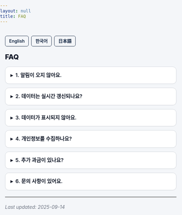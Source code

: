 ```yaml
---
layout: null
title: FAQ
---
```


<style>
  :root{
    --fg:#111827;         /* 본문 글자 */
    --bg:#F4F6F9;         /* 앱 전역 배경색 고정 */
    --muted:#6b7280;      /* 보조 텍스트 */
    --border:#d1d5db;     /* 경계선 */
    --card:#ffffff;       /* 카드 배경 */
    --primary:#142743;    /* 브랜드 포인트 */
  }

  html, body {
    margin:0; padding:0;
    background:var(--bg); color:var(--fg);
    font-family:-apple-system,BlinkMacSystemFont,"Segoe UI",Roboto,"Noto Sans","Apple SD Gothic Neo",sans-serif;
    line-height:1.6; font-size:16px;
    -webkit-font-smoothing:antialiased; text-rendering:optimizeLegibility;
  }
  main.doc {
    max-width: 720px; margin: 0 auto; padding: 20px 16px 48px;
  }

  /* 언어 버튼 */
  .lang-switch {
    display:flex; gap:8px; margin-bottom:16px;
  }
  .lang-switch a {
    padding:5px 12px; border-radius:6px;
    border:1px solid var(--primary);
    color:var(--primary);
    font-size:14px; font-weight:600;
    text-decoration:none;
    transition: all .2s;
    background:var(--bg);
  }
  .lang-switch a:hover {
    background:var(--primary); color:white;
  }

  h1 {
    font-size: 22px; font-weight: 800; letter-spacing:-0.2px;
    margin: 6px 0 12px;
  }
  p.lead { margin: 0 0 12px; color: var(--muted); }

  details {
    border:1px solid var(--border);
    border-radius:12px; background:var(--card);
    overflow:hidden; margin:12px 0;
    box-shadow:0 1px 2px rgba(0,0,0,0.03);
  }
  summary {
    list-style:none; cursor:pointer; font-weight:600;
    padding:14px 16px; user-select:none;
  }
  summary::-webkit-details-marker { display:none; }
  summary::before {
    content:"▸"; display:inline-block; margin-right:8px;
    transition: transform .18s ease;
  }
  details[open] summary::before { transform: rotate(90deg); }
  .details-body { padding: 0 16px 14px; }

  hr { border:0; border-top:1px solid var(--border); margin:20px 0; }
  .updated { color:var(--muted); font-style:italic; font-size:.95rem; margin-top:16px; }
</style>

<main class="doc">

<div class="lang-switch">
  <a href="https://thinker89.github.io/docs_hub/project_market_mood/docs/faq_en.html">English</a>
  <a href="https://thinker89.github.io/docs_hub/project_market_mood/docs/faq_ko.html">한국어</a>
  <a href="https://thinker89.github.io/docs_hub/project_market_mood/docs/faq_ja.html">日本語</a>
</div>

# FAQ

<details>
  <summary>1. 알림이 오지 않아요.</summary>
  <div class="details-body">
    설정 화면에서 알림이 켜져 있는지, 수치와 시간을 원하는 대로 설정했는지, 권한이 허용돼 있는지 확인해 주세요.<br><br>
    앱을 오래 사용하지 않으면, 단말기 제조사에 따라 앱을 자동으로 휴면 모드로 전환해 알림을 차단하는 경우가 있어요.<br><br>
    현재 사용 중인 기기의 휴면 예외 앱 설정 방법을 확인해 보시고, 적어도 일주일에 한 번은 앱을 실행해 주시면 휴면 처리되는 것을 막는 데 도움이 돼요.
  </div>
</details>

<details>
  <summary>2. 데이터는 실시간 갱신되나요?</summary>
  <div class="details-body">
    아니요. 이 앱은 실시간 데이터가 아니에요.<br><br>
    CNN Business와 FRED에서 제공하는 데이터를 가져오는데, 이들은 데이터를 실시간으로 갱신하지 않아요.<br><br>
    마지막 갱신 시각은 앱 화면의 CNN F&amp;G, FRED VIX 갱신 시각 표시 부분을 참고해 주세요.<br><br>
    Fear &amp; Greed를 제외한 모든 지표는 FRED의 자료이므로 FRED VIX와 동일한 갱신 시각을 따릅니다.
  </div>
</details>

<details>
  <summary>3. 데이터가 표시되지 않아요.</summary>
  <div class="details-body">
    먼저 네트워크 연결 상태를 확인해 주세요.<br><br>
    데이터 제공자(CNN Business, FRED)의 상황에 따라 제공이 지연되거나 일시적으로 중단될 수 있어, 앱에 데이터가 표시되지 않을 수 있어요.
  </div>
</details>

<details>
  <summary>4. 개인정보를 수집하나요?</summary>
  <div class="details-body">
    아니요. 이 앱은 로그인 기능도 없으며, 유저의 개인정보를 따로 수집하지 않아요.
  </div>
</details>

<details>
  <summary>5. 추가 과금이 있나요?</summary>
  <div class="details-body">
    아니요. 이 앱은 유료로 판매되며, 앱 내 추가 과금이나 광고는 없어요.
  </div>
</details>

<details>
  <summary>6. 문의 사항이 있어요.</summary>
  <div class="details-body">
    궁금한 점이 있으시면 아래 메일로 연락해 주세요.<br>
    <a href="mailto:arksoft.cs@gmail.com">arksoft.cs@gmail.com</a>
  </div>
</details>

<hr />
<div class="updated">Last updated: 2025-09-14</div>

</main>

